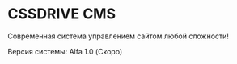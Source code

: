 # CSSDRIVE CMS
Современная система управлением сайтом любой сложности!

Версия системы: Alfa 1.0 (Скоро)
